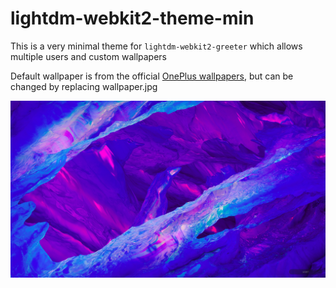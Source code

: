 # lightdm-webkit2-theme-min

This is a very minimal theme for `lightdm-webkit2-greeter` which allows multiple users and custom wallpapers

Default wallpaper is from the official [OnePlus wallpapers](http://www.hampusolsson.com/oneplus/), but can be changed by replacing wallpaper.jpg

![alt text](https://github.com/bpweber/lightdm-webkit2-theme-min/blob/master/example.png "Theme in usage")
